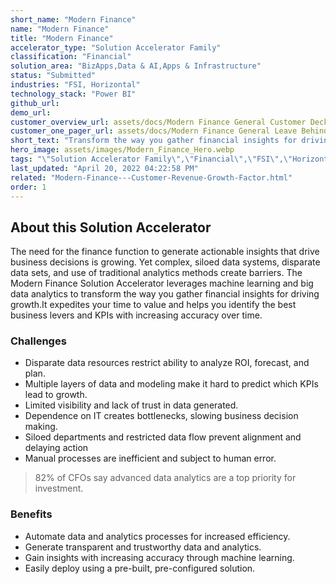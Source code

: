 ```yaml
---
short_name: "Modern Finance"
name: "Modern Finance"
title: "Modern Finance"
accelerator_type: "Solution Accelerator Family"
classification: "Financial"
solution_area: "BizApps,Data & AI,Apps & Infrastructure"
status: "Submitted"
industries: "FSI, Horizontal"
technology_stack: "Power BI"
github_url: 
demo_url: 
customer_overview_url: assets/docs/Modern Finance General Customer Deck.pdf
customer_one_pager_url: assets/docs/Modern Finance General Leave Behind (Overview).pptx
short_text: "Transform the way you gather financial insights for driving growth."
hero_image: assets/images/Modern_Finance_Hero.webp
tags: "\"Solution Accelerator Family\",\"Financial\",\"FSI\",\"Horizontal\",\"Power BI\",\"BizApps\",\"Data & AI\",\"Apps & Infrastructure\""
last_updated: "April 20, 2022 04:22:58 PM"
related: "Modern-Finance---Customer-Revenue-Growth-Factor.html"
order: 1
---
```

## About this Solution Accelerator

The need for the finance function to generate actionable insights that drive business decisions is growing. Yet complex, siloed data systems, disparate data sets, and use of traditional analytics methods create barriers. 
The Modern Finance Solution Accelerator leverages machine learning and big data analytics to transform the way you gather financial insights for driving growth.It expedites your time to value and helps you identify the best business levers and KPIs with increasing accuracy over time.

### Challenges

* Disparate data resources restrict ability to analyze ROI, forecast, and plan.
* Multiple layers of data and modeling make it hard to predict which KPIs lead  to growth.
* Limited visibility and lack of trust in data generated.
* Dependence on IT creates bottlenecks, slowing business decision making.
* Siloed departments and restricted data flow prevent alignment and delaying action
* Manual processes are inefficient and subject to human error.

> 82% of CFOs say advanced data analytics are a top priority for investment.

### Benefits

* Automate data and analytics processes for increased efficiency.
* Generate transparent and trustworthy data and analytics.
* Gain insights with increasing accuracy through machine learning.
* Easily deploy using a pre-built, pre-configured solution.
